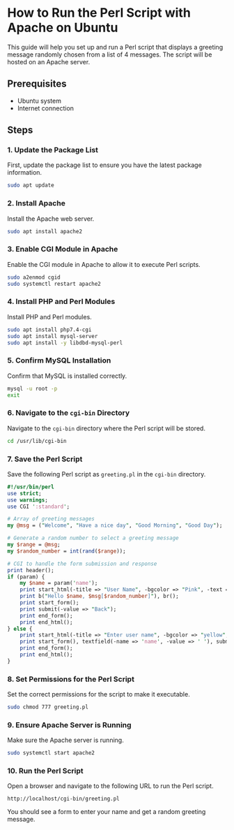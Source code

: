 
# How to Run the Perl Script with Apache on Ubuntu

This guide will help you set up and run a Perl script that displays a greeting message randomly chosen from a list of 4 messages. The script will be hosted on an Apache server.

## Prerequisites

- Ubuntu system
- Internet connection

## Steps

### 1. Update the Package List

First, update the package list to ensure you have the latest package information.

```sh
sudo apt update
```

### 2. Install Apache

Install the Apache web server.

```sh
sudo apt install apache2
```

### 3. Enable CGI Module in Apache

Enable the CGI module in Apache to allow it to execute Perl scripts.

```sh
sudo a2enmod cgid
sudo systemctl restart apache2
```

### 4. Install PHP and Perl Modules

Install PHP and Perl modules.

```sh
sudo apt install php7.4-cgi
sudo apt install mysql-server
sudo apt install -y libdbd-mysql-perl
```

### 5. Confirm MySQL Installation

Confirm that MySQL is installed correctly.

```sh
mysql -u root -p
exit
```

### 6. Navigate to the `cgi-bin` Directory

Navigate to the `cgi-bin` directory where the Perl script will be stored.

```sh
cd /usr/lib/cgi-bin
```

### 7. Save the Perl Script

Save the following Perl script as `greeting.pl` in the `cgi-bin` directory.

```perl
#!/usr/bin/perl
use strict;
use warnings;
use CGI ':standard';

# Array of greeting messages
my @msg = ("Welcome", "Have a nice day", "Good Morning", "Good Day");

# Generate a random number to select a greeting message
my $range = @msg;
my $random_number = int(rand($range));

# CGI to handle the form submission and response
print header();
if (param) {
    my $name = param('name');
    print start_html(-title => "User Name", -bgcolor => "Pink", -text => "blue");
    print b("Hello $name, $msg[$random_number]"), br();
    print start_form();
    print submit(-value => "Back");
    print end_form();
    print end_html();
} else {
    print start_html(-title => "Enter user name", -bgcolor => "yellow", -text => "blue");
    print start_form(), textfield(-name => 'name', -value => ' '), submit(-name => 'submit', -value => 'Submit'), reset();
    print end_form();
    print end_html();
}
```

### 8. Set Permissions for the Perl Script

Set the correct permissions for the script to make it executable.

```sh
sudo chmod 777 greeting.pl
```

### 9. Ensure Apache Server is Running

Make sure the Apache server is running.

```sh
sudo systemctl start apache2
```

### 10. Run the Perl Script

Open a browser and navigate to the following URL to run the Perl script.

```
http://localhost/cgi-bin/greeting.pl
```

You should see a form to enter your name and get a random greeting message.
